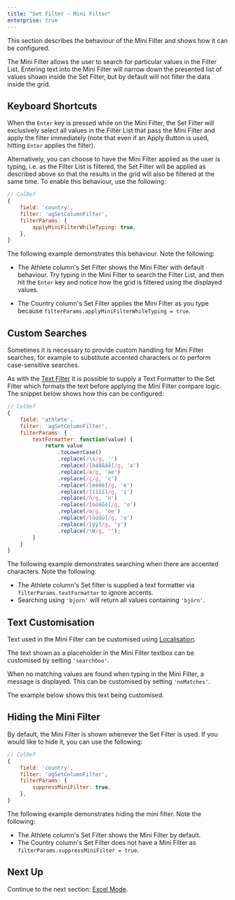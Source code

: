 ```yaml
---
title: "Set Filter - Mini Filter"
enterprise: true
---
```


This section describes the behaviour of the Mini Filter and shows how it can be configured.

The Mini Filter allows the user to search for particular values in the Filter List. Entering text into the Mini Filter will narrow down the presented list of values shown inside the Set Filter, but by default will not filter the data inside the grid.

<image-caption src="filter-set-mini-filter/resources/mini-filter.gif" alt="Mini Filter" constrained="true" centered="true"></image-caption>

## Keyboard Shortcuts

When the `Enter` key is pressed while on the Mini Filter, the Set Filter will exclusively select all values in the Filter List that pass the Mini Filter and apply the filter immediately (note that even if an Apply Button is used, hitting `Enter` applies the filter).

Alternatively, you can choose to have the Mini Filter applied as the user is typing, i.e. as the Filter List is filtered, the Set Filter will be applied as described above so that the results in the grid will also be filtered at the same time. To enable this behaviour, use the following:

```js
// ColDef
{
    field: 'country',
    filter: 'agSetColumnFilter',
    filterParams: {
        applyMiniFilterWhileTyping: true,
    },
}
```

The following example demonstrates this behaviour. Note the following:

- The Athlete column's Set Filter shows the Mini Filter with default behaviour. Try typing in the Mini Filter to search the Filter List, and then hit the `Enter` key and notice how the grid is filtered using the displayed values.

- The Country column's Set Filter applies the Mini Filter as you type because `filterParams.applyMiniFilterWhileTyping = true`.

<grid-example title='Mini Filter Keyboard Shortcuts' name='mini-filter-keyboard-shortcuts' type='generated' options='{ "enterprise": true, "exampleHeight": 565, "modules": ["clientside", "setfilter", "menu"] }'></grid-example>

## Custom Searches

Sometimes it is necessary to provide custom handling for Mini Filter searches, for example to substitute accented characters or to perform case-sensitive searches.

As with the [Text Filter](../filter-text/#text-formatter) it is possible to supply a Text Formatter to the Set Filter which formats the text before applying the Mini Filter compare logic. The snippet below shows how this can be configured:

```js
// ColDef
{
    field: 'athlete',
    filter: 'agSetColumnFilter',
    filterParams: {
        textFormatter: function(value) {
            return value
                .toLowerCase()
                .replace(/\s/g, '')
                .replace(/[àáâãäå]/g, 'a')
                .replace(/æ/g, 'ae')
                .replace(/ç/g, 'c')
                .replace(/[èéêë]/g, 'e')
                .replace(/[ìíîï]/g, 'i')
                .replace(/ñ/g, 'n')
                .replace(/[òóôõö]/g, 'o')
                .replace(/œ/g, 'oe')
                .replace(/[ùúûü]/g, 'u')
                .replace(/[ýÿ]/g, 'y')
                .replace(/\W/g, '');
        }
    }
}
```

The following example demonstrates searching when there are accented characters. Note the following:


- The Athlete column's Set filter is supplied a text formatter via `filterParams.textFormatter` to ignore accents.
- Searching using `'bjorn'` will return all values containing `'björn'`.

<grid-example title='Mini Filter Text Formatter' name='mini-filter-text-formatter' type='generated' options='{ "enterprise": true, "exampleHeight": 565, "modules": ["clientside", "setfilter", "menu", "columnpanel"] }'></grid-example>

## Text Customisation

Text used in the Mini Filter can be customised using [Localisation](../localisation/).

The text shown as a placeholder in the Mini Filter textbox can be customised by setting `'searchOoo'`.

When no matching values are found when typing in the Mini Filter, a message is displayed. This can be customised by setting `'noMatches'`.

The example below shows this text being customised.

<grid-example title='Text Customisation' name='text-customisation' type='generated' options='{ "enterprise": true, "modules": ["clientside", "setfilter", "menu"] }'></grid-example>

## Hiding the Mini Filter

By default, the Mini Filter is shown whenever the Set Filter is used. If you would like to hide it, you can use the following:

```js
// ColDef
{
    field: 'country',
    filter: 'agSetColumnFilter',
    filterParams: {
        suppressMiniFilter: true,
    },
}
```

The following example demonstrates hiding the mini filter. Note the following:

- The Athlete column's Set Filter shows the Mini Filter by default.
- The Country column's Set Filter does not have a Mini Filter as `filterParams.suppressMiniFilter = true`.

<grid-example title='Hiding the Mini Filter' name='mini-filter-hiding' type='generated' options='{ "enterprise": true, "exampleHeight": 565, "modules": ["clientside", "setfilter", "menu"] }'></grid-example>

## Next Up

Continue to the next section: [Excel Mode](../filter-set-excel-mode/).
